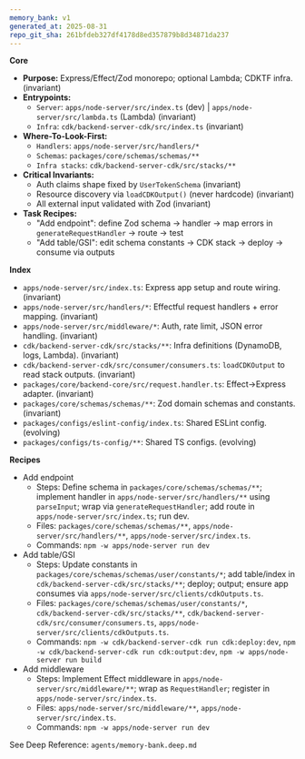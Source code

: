 ```yaml
---
memory_bank: v1
generated_at: 2025-08-31
repo_git_sha: 261bfdeb327df4178d8ed357879b8d34871da237
---
```


**Core**
- **Purpose:** Express/Effect/Zod monorepo; optional Lambda; CDKTF infra. (invariant)
- **Entrypoints:**
  - `Server`: `apps/node-server/src/index.ts` (dev) | `apps/node-server/src/lambda.ts` (Lambda) (invariant)
  - `Infra`: `cdk/backend-server-cdk/src/index.ts` (invariant)
- **Where-To-Look-First:**
  - `Handlers`: `apps/node-server/src/handlers/*`
  - `Schemas`: `packages/core/schemas/schemas/**`
  - `Infra stacks`: `cdk/backend-server-cdk/src/stacks/**`
- **Critical Invariants:**
  - Auth claims shape fixed by `UserTokenSchema` (invariant)
  - Resource discovery via `loadCDKOutput()` (never hardcode) (invariant)
  - All external input validated with Zod (invariant)
- **Task Recipes:**
  - "Add endpoint": define Zod schema → handler → map errors in `generateRequestHandler` → route → test
  - "Add table/GSI": edit schema constants → CDK stack → deploy → consume via outputs

**Index**
- `apps/node-server/src/index.ts`: Express app setup and route wiring. (invariant)
- `apps/node-server/src/handlers/*`: Effectful request handlers + error mapping. (invariant)
- `apps/node-server/src/middleware/*`: Auth, rate limit, JSON error handling. (invariant)
- `cdk/backend-server-cdk/src/stacks/**`: Infra definitions (DynamoDB, logs, Lambda). (invariant)
- `cdk/backend-server-cdk/src/consumer/consumers.ts`: `loadCDKOutput` to read stack outputs. (invariant)
- `packages/core/backend-core/src/request.handler.ts`: Effect→Express adapter. (invariant)
- `packages/core/schemas/schemas/**`: Zod domain schemas and constants. (invariant)
- `packages/configs/eslint-config/index.ts`: Shared ESLint config. (evolving)
- `packages/configs/ts-config/**`: Shared TS configs. (evolving)

**Recipes**
- Add endpoint
  - Steps: Define schema in `packages/core/schemas/schemas/**`; implement handler in `apps/node-server/src/handlers/**` using `parseInput`; wrap via `generateRequestHandler`; add route in `apps/node-server/src/index.ts`; run dev.
  - Files: `packages/core/schemas/schemas/**`, `apps/node-server/src/handlers/**`, `apps/node-server/src/index.ts`.
  - Commands: `npm -w apps/node-server run dev`
- Add table/GSI
  - Steps: Update constants in `packages/core/schemas/schemas/user/constants/*`; add table/index in `cdk/backend-server-cdk/src/stacks/**`; deploy; output; ensure app consumes via `apps/node-server/src/clients/cdkOutputs.ts`.
  - Files: `packages/core/schemas/schemas/user/constants/*`, `cdk/backend-server-cdk/src/stacks/**`, `cdk/backend-server-cdk/src/consumer/consumers.ts`, `apps/node-server/src/clients/cdkOutputs.ts`.
  - Commands: `npm -w cdk/backend-server-cdk run cdk:deploy:dev`, `npm -w cdk/backend-server-cdk run cdk:output:dev`, `npm -w apps/node-server run build`
- Add middleware
  - Steps: Implement Effect middleware in `apps/node-server/src/middleware/**`; wrap as `RequestHandler`; register in `apps/node-server/src/index.ts`.
  - Files: `apps/node-server/src/middleware/**`, `apps/node-server/src/index.ts`.
  - Commands: `npm -w apps/node-server run dev`

See Deep Reference: `agents/memory-bank.deep.md`
